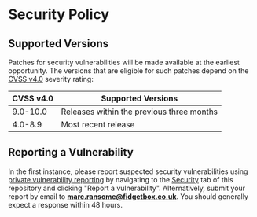 # Security Policy

## Supported Versions

Patches for security vulnerabilities will be made available at the earliest opportunity. The versions that are eligible for such patches depend on the [CVSS v4.0](https://www.first.org/cvss/v4-0/) severity rating:

| CVSS v4.0 | Supported Versions                        |
| --------- | ----------------------------------------- |
| 9.0-10.0  | Releases within the previous three months |
| 4.0-8.9   | Most recent release                       |

## Reporting a Vulnerability

In the first instance, please report suspected security vulnerabilities using [private vulnerability reporting](https://docs.github.com/en/code-security/security-advisories/guidance-on-reporting-and-writing-information-about-vulnerabilities/privately-reporting-a-security-vulnerability#privately-reporting-a-security-vulnerability) by navigating to the [Security](https://github.com/fish-shop/run-fishtape-tests/security) tab of this repository and clicking "Report a vulnerability". Alternatively, submit your report by email to **[marc.ransome@fidgetbox.co.uk](mailto:marc.ransome@fidgetbox.co.uk)**. You should generally expect a response within 48 hours.
